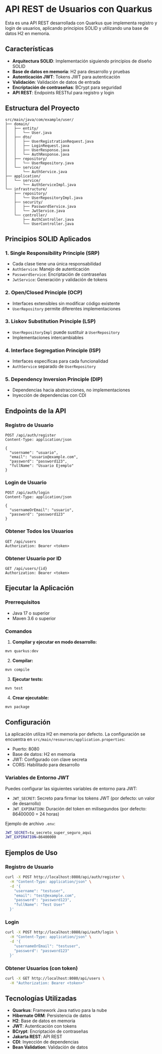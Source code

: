 # API REST de Usuarios con Quarkus

Esta es una API REST desarrollada con Quarkus que implementa registro y login de usuarios, aplicando principios SOLID y utilizando una base de datos H2 en memoria.

## Características

- **Arquitectura SOLID**: Implementación siguiendo principios de diseño SOLID
- **Base de datos en memoria**: H2 para desarrollo y pruebas
- **Autenticación JWT**: Tokens JWT para autenticación
- **Validación**: Validación de datos de entrada
- **Encriptación de contraseñas**: BCrypt para seguridad
- **API REST**: Endpoints RESTful para registro y login

## Estructura del Proyecto

```
src/main/java/com/example/user/
├── domain/
│   ├── entity/
│   │   └── User.java
│   ├── dto/
│   │   ├── UserRegistrationRequest.java
│   │   ├── LoginRequest.java
│   │   ├── UserResponse.java
│   │   └── AuthResponse.java
│   ├── repository/
│   │   └── UserRepository.java
│   └── service/
│       └── AuthService.java
├── application/
│   └── service/
│       └── AuthServiceImpl.java
└── infrastructure/
    ├── repository/
    │   └── UserRepositoryImpl.java
    ├── security/
    │   ├── PasswordService.java
    │   └── JwtService.java
    └── controller/
        ├── AuthController.java
        └── UserController.java
```

## Principios SOLID Aplicados

### 1. Single Responsibility Principle (SRP)
- Cada clase tiene una única responsabilidad
- `AuthService`: Manejo de autenticación
- `PasswordService`: Encriptación de contraseñas
- `JwtService`: Generación y validación de tokens

### 2. Open/Closed Principle (OCP)
- Interfaces extensibles sin modificar código existente
- `UserRepository` permite diferentes implementaciones

### 3. Liskov Substitution Principle (LSP)
- `UserRepositoryImpl` puede sustituir a `UserRepository`
- Implementaciones intercambiables

### 4. Interface Segregation Principle (ISP)
- Interfaces específicas para cada funcionalidad
- `AuthService` separado de `UserRepository`

### 5. Dependency Inversion Principle (DIP)
- Dependencias hacia abstracciones, no implementaciones
- Inyección de dependencias con CDI

## Endpoints de la API

### Registro de Usuario
```
POST /api/auth/register
Content-Type: application/json

{
  "username": "usuario",
  "email": "usuario@example.com",
  "password": "password123",
  "fullName": "Usuario Ejemplo"
}
```

### Login de Usuario
```
POST /api/auth/login
Content-Type: application/json

{
  "usernameOrEmail": "usuario",
  "password": "password123"
}
```

### Obtener Todos los Usuarios
```
GET /api/users
Authorization: Bearer <token>
```

### Obtener Usuario por ID
```
GET /api/users/{id}
Authorization: Bearer <token>
```

## Ejecutar la Aplicación

### Prerrequisitos
- Java 17 o superior
- Maven 3.6 o superior

### Comandos

1. **Compilar y ejecutar en modo desarrollo:**
```bash
mvn quarkus:dev
```

2. **Compilar:**
```bash
mvn compile
```

3. **Ejecutar tests:**
```bash
mvn test
```

4. **Crear ejecutable:**
```bash
mvn package
```

## Configuración

La aplicación utiliza H2 en memoria por defecto. La configuración se encuentra en `src/main/resources/application.properties`:

- Puerto: 8080
- Base de datos: H2 en memoria
- JWT: Configurado con clave secreta
- CORS: Habilitado para desarrollo

### Variables de Entorno JWT

Puedes configurar las siguientes variables de entorno para JWT:

- `JWT_SECRET`: Secreto para firmar los tokens JWT (por defecto: un valor de desarrollo)
- `JWT_EXPIRATION`: Duración del token en milisegundos (por defecto: 86400000 = 24 horas)

Ejemplo de archivo `.env`:
```bash
JWT_SECRET=tu_secreto_super_seguro_aqui
JWT_EXPIRATION=86400000
```

## Ejemplos de Uso

### Registro de Usuario
```bash
curl -X POST http://localhost:8080/api/auth/register \
  -H "Content-Type: application/json" \
  -d '{
    "username": "testuser",
    "email": "test@example.com",
    "password": "password123",
    "fullName": "Test User"
  }'
```

### Login
```bash
curl -X POST http://localhost:8080/api/auth/login \
  -H "Content-Type: application/json" \
  -d '{
    "usernameOrEmail": "testuser",
    "password": "password123"
  }'
```

### Obtener Usuarios (con token)
```bash
curl -X GET http://localhost:8080/api/users \
  -H "Authorization: Bearer <token>"
```

## Tecnologías Utilizadas

- **Quarkus**: Framework Java nativo para la nube
- **Hibernate ORM**: Persistencia de datos
- **H2**: Base de datos en memoria
- **JWT**: Autenticación con tokens
- **BCrypt**: Encriptación de contraseñas
- **Jakarta REST**: API REST
- **CDI**: Inyección de dependencias
- **Bean Validation**: Validación de datos 